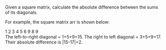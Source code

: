 Given a square matrix, calculate the absolute difference between the sums of its diagonals.

For example, the square matrix arr is shown below:

1 2 3
4 5 6
9 8 9  
The left-to-right diagonal = 1+5+9=15. The right to left diagonal = 3+5+9=17. Their absolute difference is |15-17|=2.